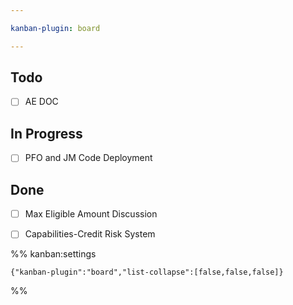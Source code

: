 ```yaml
---

kanban-plugin: board

---
```


## Todo

- [ ] AE DOC


## In Progress

- [ ] PFO and JM Code Deployment


## Done

- [ ] Max Eligible Amount Discussion
- [ ] Capabilities-Credit Risk System




%% kanban:settings
```
{"kanban-plugin":"board","list-collapse":[false,false,false]}
```
%%